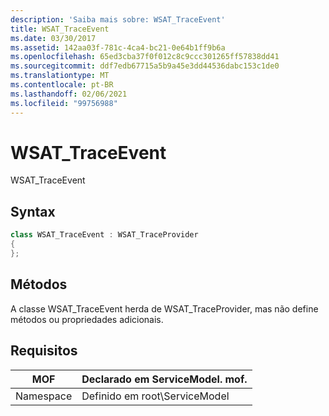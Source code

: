 ```yaml
---
description: 'Saiba mais sobre: WSAT_TraceEvent'
title: WSAT_TraceEvent
ms.date: 03/30/2017
ms.assetid: 142aa03f-781c-4ca4-bc21-0e64b1ff9b6a
ms.openlocfilehash: 65ed3cba37f0f012c8c9ccc301265ff57838dd41
ms.sourcegitcommit: ddf7edb67715a5b9a45e3dd44536dabc153c1de0
ms.translationtype: MT
ms.contentlocale: pt-BR
ms.lasthandoff: 02/06/2021
ms.locfileid: "99756988"
---
```

# <a name="wsat_traceevent"></a>WSAT_TraceEvent

WSAT_TraceEvent  
  
## <a name="syntax"></a>Syntax  
  
```csharp
class WSAT_TraceEvent : WSAT_TraceProvider  
{  
};  
```  
  
## <a name="methods"></a>Métodos  

 A classe WSAT_TraceEvent herda de WSAT_TraceProvider, mas não define métodos ou propriedades adicionais.  
  
## <a name="requirements"></a>Requisitos  
  
|MOF|Declarado em ServiceModel. mof.|  
|---------|-----------------------------------|  
|Namespace|Definido em root\ServiceModel|
